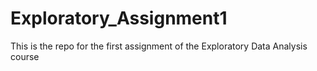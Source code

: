 # Exploratory_Assignment1
This is the repo for the first assignment of the Exploratory Data Analysis course 
